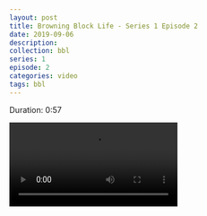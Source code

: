 ```yaml
---
layout: post
title: Browning Block Life - Series 1 Episode 2
date: 2019-09-06
description:
collection: bbl
series: 1
episode: 2
categories: video
tags: bbl
---
```

<p class="duration">Duration: 0:57</p>
<video src="/assets/bbl-series-1-2.mp4" controls>
  Your browser does not support video. Try a current browser version if you available.
</video>
